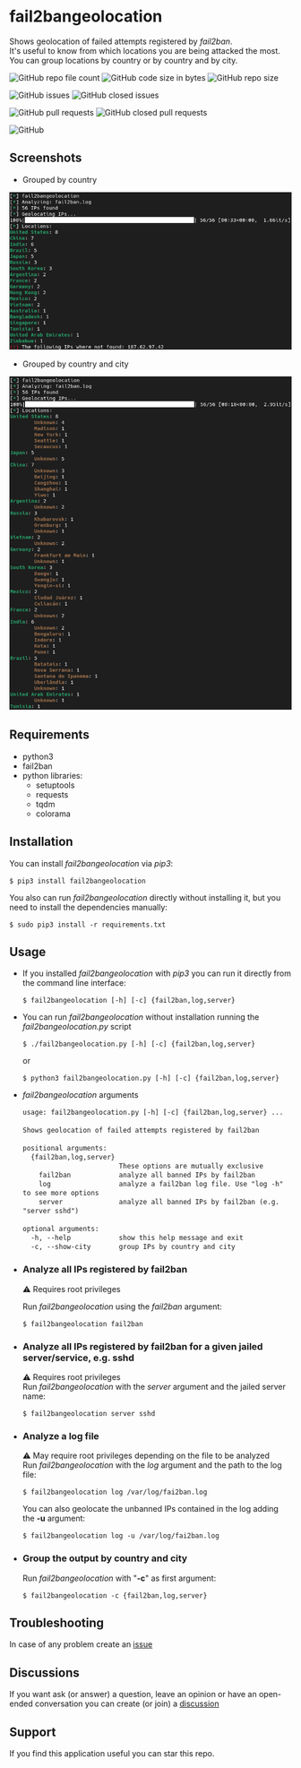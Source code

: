 # fail2bangeolocation

Shows geolocation of failed attempts registered by *fail2ban*.  
It's useful to know from which locations you are being attacked the most.  
You can group locations by country or by country and by city.  

![GitHub repo file count](https://img.shields.io/github/directory-file-count/rubenhortas/fail2bangeolocation)
![GitHub code size in bytes](https://img.shields.io/github/languages/code-size/rubenhortas/fail2bangeolocation)
![GitHub repo size](https://img.shields.io/github/repo-size/rubenhortas/fail2bangeolocation)

![GitHub issues](https://img.shields.io/github/issues-raw/rubenhortas/fail2bangeolocation)
![GitHub closed issues](https://img.shields.io/github/issues-closed-raw/rubenhortas/fail2bangeolocation)

![GitHub pull requests](https://img.shields.io/github/issues-pr-raw/rubenhortas/fail2bangeolocation)
![GitHub closed pull requests](https://img.shields.io/github/issues-pr-closed-raw/rubenhortas/fail2bangeolocation)

![GitHub](https://img.shields.io/github/license/rubenhortas/fail2bangeolocation)

## Screenshots

* Grouped by country
<img src="screenshots/screenshot_grouped_by_country.png" alt="Output grouped by country" width="600">


* Grouped by country and city
<img src="screenshots/screenshot_grouped_by_country_and_city.png" alt="Output grouped by country and city" width="600">

## Requirements

* python3
* fail2ban
* python libraries:
  * setuptools
  * requests
  * tqdm
  * colorama 

## Installation 

You can install *fail2bangeolocation* via *pip3*:

```shell
$ pip3 install fail2bangeolocation
```

You also can run *fail2bangeolocation* directly without installing it, but you need to install the dependencies manually:

```shell
$ sudo pip3 install -r requirements.txt
```

## Usage

* If you installed *fail2bangeolocation* with *pip3* you can run it directly from the command line interface:

  ```shell
  $ fail2bangeolocation [-h] [-c] {fail2ban,log,server}
  ```

* You can run *fail2bangeolocation* without installation running the *fail2bangeolocation.py* script

  ```shell
  $ ./fail2bangeolocation.py [-h] [-c] {fail2ban,log,server}
  ```
  or
  ```shell
  $ python3 fail2bangeolocation.py [-h] [-c] {fail2ban,log,server}
  ```

* *fail2bangeolocation* arguments

  ```shell
  usage: fail2bangeolocation.py [-h] [-c] {fail2ban,log,server} ...
  
  Shows geolocation of failed attempts registered by fail2ban
  
  positional arguments:
    {fail2ban,log,server}
                          These options are mutually exclusive
      fail2ban            analyze all banned IPs by fail2ban
      log                 analyze a fail2ban log file. Use "log -h" to see more options
      server              analyze all banned IPs by fail2ban (e.g. "server sshd")
  
  optional arguments:
    -h, --help            show this help message and exit
    -c, --show-city       group IPs by country and city 
  ```

* ### Analyze all IPs registered by fail2ban 

  :warning: Requires root privileges  

  Run *fail2bangeolocation* using the *fail2ban* argument:

  ```shell
  $ fail2bangeolocation fail2ban
  ```

* ### Analyze all IPs registered by fail2ban for a given jailed server/service, e.g. sshd 

  :warning: Requires root privileges  
  Run *fail2bangeolocation* with the *server* argument and the jailed server name:

  ```shell
  $ fail2bangeolocation server sshd
  ```

* ### Analyze a log file
  :warning: May require root privileges depending on the file to be analyzed  
  Run *fail2bangeolocation* with the *log* argument and the path to the log file:

  ```shell
  $ fail2bangeolocation log /var/log/fai2ban.log
  ```

  You can also geolocate the unbanned IPs contained in the log adding the **-u** argument:

  ```shell
  $ fail2bangeolocation log -u /var/log/fai2ban.log
  ```
  
* ### Group the output by country and city
  Run *fail2bangeolocation* with "**-c**" as first argument:

  ```shell
  $ fail2bangeolocation -c {fail2ban,log,server}
  ```
  
## Troubleshooting

In case of any problem create an [issue](https://github.com/rubenhortas/fail2bangeolocation/issues/new)

## Discussions
If you want ask (or answer) a question, leave an opinion or have an open-ended conversation you can create (or join) a [discussion](https://github.com/rubenhortas/fail2bangeolocation/discussions/new)

## Support

If you find this application useful you can star this repo.
